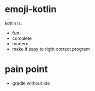 emoji-kotlin
============

kotlin is:
- fun
- complete
- modern
- make it easy to right correct program

pain point
==========

- gradle without ide